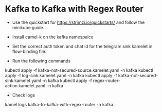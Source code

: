 # Kafka to Kafka with Regex Router

- Use the quickstart for https://strimzi.io/quickstarts/ and follow the minikube guide.

- Install camel-k on the kafka namespalce

- Set the correct auth token and chat id for the telegram sink kamelet in flow-binding file.

- Run the following commands

kubectl apply -f kafka-not-secured-source.kamelet.yaml -n kafka
kubectl apply -f log-sink.kamelet.yaml -n kafka
kubectl apply -f kafka-not-secured-sink.kamelet.yaml -n kafka
kubectl apply -f regex-router-action.kamelet.yaml -n kafka

- Check logs

kamel logs kafka-to-kafka-with-regex-router -n kafka
